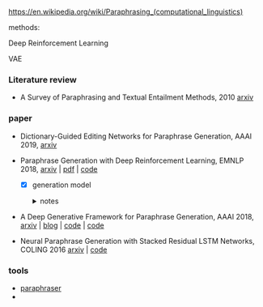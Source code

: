 https://en.wikipedia.org/wiki/Paraphrasing_(computational_linguistics)



methods:

Deep Reinforcement Learning

VAE



### Literature review

+ A Survey of Paraphrasing and Textual Entailment Methods, 2010 [arxiv](https://arxiv.org/abs/0912.3747) 

### paper

+ Dictionary-Guided Editing Networks for Paraphrase Generation, AAAI 2019, [arxiv](https://arxiv.org/abs/1806.08077) 

  

+ Paraphrase Generation with Deep Reinforcement Learning, EMNLP 2018, [arxiv](https://arxiv.org/abs/1711.00279v3) | [pdf](http://www.hangli-hl.com/uploads/3/4/4/6/34465961/li_et_al_emnlp_2018.pdf) | [code](https://github.com/leechihahchiu/DRLParaphrase) 

  + [x] generation model

    <details><summary>notes</summary>
        The generator, built as a sequence-to-sequence learning model, can produce paraphrases given a sentence. <br>
        The evaluator, constructed as a deep matching model, can judge whether two sentences are paraphrases of each other.<br>
        The generator is first trained by deep learning and then further fine-tuned by reinforcement learning in which the reward is given by the evaluator.

+ A Deep Generative Framework for Paraphrase Generation, AAAI 2018, [arxiv](https://arxiv.org/abs/1709.05074) | [blog](https://ldzhangyx.github.io/2018/09/26/deep-para-generation/) | [code](https://github.com/ale3otik/paraphrases-generator) | [code](https://github.com/paulx3/keras_generative_pg) 

  

+ Neural Paraphrase Generation with Stacked Residual LSTM Networks, COLING 2016 [arxiv](https://arxiv.org/abs/1610.03098) | [code](https://github.com/iamaaditya/neural-paraphrase-generation/tree/add-license-1) 



### tools

+ [paraphraser](https://github.com/vsuthichai/paraphraser) 
+ 

